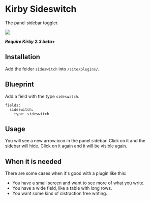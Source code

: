 # Kirby Sideswitch

The panel sidebar toggler.

![](https://github.com/jenstornell/kirby-sideswitch/blob/master/sideswitch.gif)

***Require Kirby 2.3 beta+***

## Installation

Add the folder `sideswitch` into `/site/plugins/`.

## Blueprint

Add a field with the type `sideswitch`.

```
fields:
  sideswitch:
    type: sideswitch
```

## Usage

You will see a new arrow icon in the panel sidebar. Click on it and the sidebar will hide. Click on it again and it will be visible again.

## When it is needed

There are some cases when it's good with  a plugin like this:

- You have a small screen and want to see more of what you write.
- You have a wide field, like a table with long rows.
- You want some kind of distraction free writing.